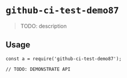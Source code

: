 
# `github-ci-test-demo87`

> TODO: description

## Usage

```
const a = require('github-ci-test-demo87');

// TODO: DEMONSTRATE API
```

